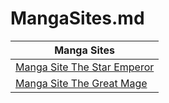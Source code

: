 # MangaSites.md

| Manga Sites |
|-------------|
|[Manga Site The Star Emperor](/2020/08/27/Manga-Site-The-Star-Emperor.html)|
|[Manga Site The Great Mage](/2020/08/27/Manga-Site-The-Great-Mage.html)|
